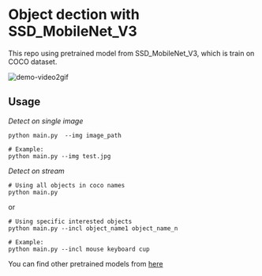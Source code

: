 # Object dection with SSD_MobileNet_V3

This repo using pretrained model from SSD_MobileNet_V3, which is train on COCO dataset.

![demo-video2gif](demo.gif)


## Usage

_Detect on single image_
```
python main.py  --img image_path

# Example:
python main.py --img test.jpg
```

_Detect on stream_

```
# Using all objects in coco names
python main.py
```
or 
```
# Using specific interested objects
python main.py --incl object_name1 object_name_n

# Example:
python main.py --incl mouse keyboard cup
```

You can find other pretrained models from [here](https://github.com/opencv/opencv/wiki/TensorFlow-Object-Detection-API)
